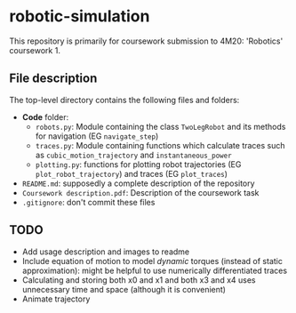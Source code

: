 # robotic-simulation

This repository is primarily for coursework submission to 4M20: 'Robotics' coursework 1.

## File description

The top-level directory contains the following files and folders:

- **Code** folder:
  - `robots.py`: Module containing the class `TwoLegRobot` and its methods for navigation (EG `navigate_step`)
  - `traces.py`: Module containing functions which calculate traces such as `cubic_motion_trajectory` and `instantaneous_power`
  - `plotting.py`: functions for plotting robot trajectories (EG `plot_robot_trajectory`) and traces (EG `plot_traces`)
- `README.md`: supposedly a complete description of the repository
- `Coursework description.pdf`: Description of the coursework task
- `.gitignore`: don't commit these files

## TODO

- Add usage description and images to readme
- Include equation of motion to model *dynamic* torques (instead of static approximation): might be helpful to use numerically differentiated traces
- Calculating and storing both x0 and x1 and both x3 and x4 uses unnecessary time and space (although it is convenient)
- Animate trajectory
